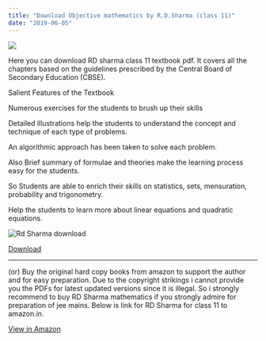 ```yaml
---
title: "Download Objective mathematics by R.D.Sharma (class 11)"
date: "2019-06-05"
---
```


![](/images/RD.Sharma-class-11.jpg)

Here you can download RD sharma class 11 textbook pdf. It covers all the chapters based on the guidelines prescribed by the Central Board of Secondary Education (CBSE).

Salient Features of the Textbook

Numerous exercises for the students to brush up their skills

Detailed illustrations help the students to understand the concept and technique of each type of problems.

An algorithmic approach has been taken to solve each problem.

Also Brief summary of formulae and theories make the learning process easy for the students.

So Students are able to enrich their skills on statistics, sets, mensuration, probability and trigonometry.

Help the students to learn more about linear equations and quadratic equations.

![Rd Sharma download](/images/images.jpeg)

[Download](https://drive.google.com/file/d/1xUkXy--g8JLIIxXXPW4fEOrxzeSJG_H_/view?usp=drivesdk)

---

(or) Buy the original hard copy books from amazon to support the author and for easy preparation. Due to the copyright strikings i cannot provide you the PDFs for latest updated versions since it is illegal. So i strongly recommend to buy RD Sharma mathematics if you strongly admire for preparation of jee mains. Below is link for RD Sharma for class 11 to amazon.in.

[View in Amazon](https://amzn.to/2RWD7yp)

